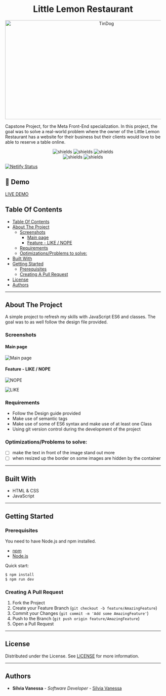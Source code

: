<h1 align="center" id="title">Little Lemon Restaurant</h1>

<p align="center"><img src="https://socialify.git.ci/Nessvah/TinDog/image?font=Bitter&issues=1&language=1&name=1&owner=1&pattern=Overlapping%20Hexagons&pulls=1&theme=Auto" alt="TinDog" width="640" height="320" /></p>

<p id="description">Capstone Project, for the Meta Front-End specialization. In this project, the goal was to solve a real-world problem where the owner of the Little Lemon Restaurant has a website for their business but their clients would love to be able to reserve a table online.
</p>

<p align="center"><img src="https://img.shields.io/github/issues/nessvah/little_lemon_restaurant" alt="shields">&nbsp;<img src="https://img.shields.io/github/issues-pr/nessvah/tinDog" alt="shields">&nbsp;<img src="https://img.shields.io/github/license/nessvah/tinDog" alt="shields">
  <br/>
  <img src="https://img.shields.io/twitter/follow/nessvah_?label=follow%20me&amp;style=social" alt="shields">&nbsp;<img src="https://img.shields.io/github/followers/nessvah?style=social" alt="shields">
  <br/>

[![Netlify Status](https://api.netlify.com/api/v1/badges/28086d95-4ab3-4a06-b984-77a19e3d4209/deploy-status)](https://app.netlify.com/sites/tindog-ruff/deploys)

  </p>

<h2>🚀 Demo</h2>

[LIVE DEMO](https://tindog-ruff.netlify.app/)

## Table Of Contents

- [Table Of Contents](#table-of-contents)
- [About The Project](#about-the-project)
  - [Screenshots](#screenshots)
    - [Main page](#main-page)
    - [Feature - LIKE / NOPE](#feature---like--nope)
  - [Requirements](#requirements)
  - [Optimizations/Problems to solve:](#optimizationsproblems-to-solve)
- [Built With](#built-with)
- [Getting Started](#getting-started)
  - [Prerequisites](#prerequisites)
  - [Creating A Pull Request](#creating-a-pull-request)
- [License](#license)
- [Authors](#authors)

<hr/>

## About The Project

A simple project to refresh my skills with JavaScript ES6 and classes.
The goal was to as well follow the design file provided.

### Screenshots

#### Main page

![Main page](/public/assets/img/screenshot1.png)

#### Feature - LIKE / NOPE

![NOPE](/public/assets/img/screenshot2.png)

![LIKE](/public/assets/img/screenshot3.png)

### Requirements

- Follow the Design guide provided
- Make use of semantic tags
- Make use of some of ES6 syntax and make use of at least one Class
- Using git version control during the development of the project

### Optimizations/Problems to solve:

- [ ] make the text in front of the image stand out more
- [ ] when resized up the border on some images are hidden by the container

<hr/>

## Built With

- HTML & CSS
- JavaScript

<hr/>

## Getting Started

### Prerequisites

You need to have Node.js and npm installed.

- [npm](https://www.npmjs.com/)
- [Node.js](https://nodejs.org/en)

Quick start:

```sh
$ npm install
$ npm run dev
```

### Creating A Pull Request

1. Fork the Project
2. Create your Feature Branch (`git checkout -b feature/AmazingFeature`)
3. Commit your Changes (`git commit -m 'Add some AmazingFeature'`)
4. Push to the Branch (`git push origin feature/AmazingFeature`)
5. Open a Pull Request

<hr/>

## License

Distributed under the License. See [LICENSE]() for more information.

<hr/>

## Authors

- **Sílvia Vanessa** - _Software Developer_ - [Sílvia Vanessa](https://github.com/Nessvah)
